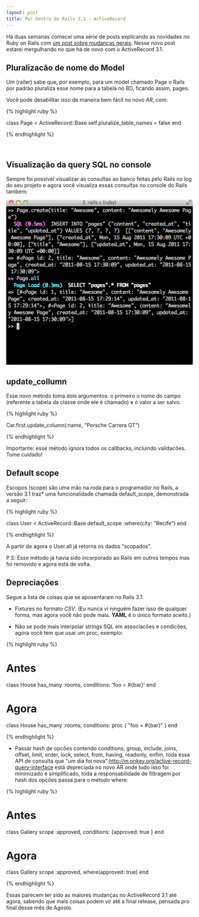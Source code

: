 ```yaml
---
layout: post
title: Por Dentro do Rails 3.1 - ActiveRecord
---
```


<span class="drops">H</span>á duas semanas comecei uma série de posts explicando as novidades no Ruby on Rails com [um post sobre mudanças gerais]. Nesse novo post estarei mergulhando no que há de novo com o ActiveRecord 3.1.

Pluralizacão de nome do Model
-----------------------------

Um (railer) sabe que, por exemplo, para um model chamado Page o Rails por padrão pluraliza esse nome para a tabela no BD, ficando assim, pages.

Você pode desabilitar isso de maneira bem fácil no novo _AR_, com:

{% highlight ruby %}

class Page < ActiveRecord::Base
  self.pluralize_table_names = false
end

{% endhighlight %}

<br/>

Visualização da query SQL no console
------------------------------------


Sempre foi possível visualizar as consultas ao banco feitas pelo Rails no log do seu projeto e agora você visualiza essas consultas no console do Rails também:

![Visualização da query SQL no console](/public/images/rails_console.png "Visualização da query SQL no console")

update_collumn
--------------


Esse novo método toma dois argumentos: o primeiro o nome do campo (referente a tabela da classe onde ele é chamado) e o valor a ser salvo.

{% highlight ruby %}

Car.first.update_column(:name, "Porsche Carrera GT")

{% endhighlight %}

Importante: esse método ignora todos os callbacks, incluindo validacões. Tome cuidado!


Default scope
-------------

Escopos (<span class="small_code">scope</span>) são uma mão na roda para o programador no Rails, a versão 3.1 traz* uma funcionalidade chamada <span class="small_code">default_scope</span>, demonstrada a seguir:

{% highlight ruby %}

class User < ActiveRecord::Base
  default_scope :where(city: "Recife")
end

{% endhighlight %}

A partir de agora o <span class="small_code">User.all</span> já retorna os dados "scopados".

P.S: Esse método já havia sido incorporado ao Rails em outros tempos mas foi removido e agora está de volta.


Depreciações
------------

Segue a lista de coisas que se aposentaram no Rails 3.1:

* Fixtures no formato _CSV_. (Eu nunca vi ninguém fazer isso de qualquer forma, mas agora você não pode mais. **YAML** é o único formato aceito.)

* Não se pode mais interpolar strings SQL em associacões e condicões, agora você tem que usar um <span class="small_code">proc</span>, exemplo:

{% highlight ruby %}

# Antes

class House
  has_many :rooms, conditions: 'foo = #{bar}'
end

# Agora

class House
  has_many :rooms, conditions: proc { "foo = #{bar}" }
end

{% endhighlight %}

* Passar hash de opcões contendo <span class="small_code">conditions</span>, <span class="small_code">group</span>, <span class="small_code">include</span>, <span class="small_code">joins</span>, <span class="small_code">offset</span>, <span class="small_code">limit</span>, <span class="small_code">order</span>, <span class="small_code">lock</span>, <span class="small_code">select</span>, <span class="small_code">from</span>, <span class="small_code">having</span>, <span class="small_code">readonly</span>, enfim, toda essa API de consulta que "um dia foi nova":http://m.onkey.org/active-record-query-interface está depreciada no novo AR onde tudo isso foi minimizado e simplificado, toda a responsabilidade de filtragem por hash dos opções passa para o método <span class="small_code">where</span>:

{% highlight ruby %}

# Antes
class Gallery
  scope :approved, conditions: {approved: true }
end

# Agora
class Gallery
  scope :approved, where(approved: true)
end

{% endhighlight %}

Essas parecem ter sido as maiores mudanças no ActiveRecord 3.1 até agora, sabendo que mais coisas podem vir até a final release, pensada pro final desse mês de Agosto.


[um post sobre mudanças gerais]: /por-dentro-rails-31-gerais/
[feed do blog]: http://www.rodrigoalvesvieira.com/atom.xml